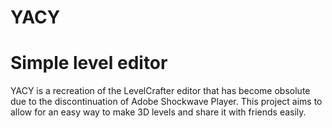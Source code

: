 # YACY
# Simple level editor 
YACY is a recreation of the LevelCrafter editor that has become obsolute due to the discontinuation of Adobe Shockwave Player. This project aims to allow for an easy way to make 3D levels and share it with friends easily.



